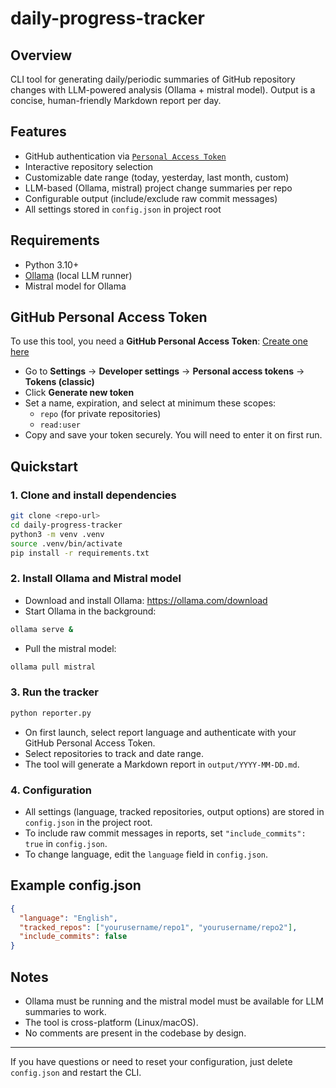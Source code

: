 # daily-progress-tracker

## Overview
CLI tool for generating daily/periodic summaries of GitHub repository changes with LLM-powered analysis (Ollama + mistral model). Output is a concise, human-friendly Markdown report per day.

## Features
- GitHub authentication via [`Personal Access Token`](https://github.com/settings/tokens)
- Interactive repository selection
- Customizable date range (today, yesterday, last month, custom)
- LLM-based (Ollama, mistral) project change summaries per repo
- Configurable output (include/exclude raw commit messages)
- All settings stored in `config.json` in project root

## Requirements
- Python 3.10+
- [Ollama](https://ollama.com/) (local LLM runner)
- Mistral model for Ollama

## GitHub Personal Access Token
To use this tool, you need a **GitHub Personal Access Token**: [Create one here](https://github.com/settings/tokens)

- Go to **Settings** → **Developer settings** → **Personal access tokens** → **Tokens (classic)**
- Click **Generate new token**
- Set a name, expiration, and select at minimum these scopes:
  - `repo` (for private repositories)
  - `read:user`
- Copy and save your token securely. You will need to enter it on first run.

## Quickstart

### 1. Clone and install dependencies
```bash
git clone <repo-url>
cd daily-progress-tracker
python3 -m venv .venv
source .venv/bin/activate
pip install -r requirements.txt
```

### 2. Install Ollama and Mistral model
- Download and install Ollama: https://ollama.com/download
- Start Ollama in the background:
```bash
ollama serve &
```
- Pull the mistral model:
```bash
ollama pull mistral
```

### 3. Run the tracker
```bash
python reporter.py
```
- On first launch, select report language and authenticate with your GitHub Personal Access Token.
- Select repositories to track and date range.
- The tool will generate a Markdown report in `output/YYYY-MM-DD.md`.

### 4. Configuration
- All settings (language, tracked repositories, output options) are stored in `config.json` in the project root.
- To include raw commit messages in reports, set `"include_commits": true` in `config.json`.
- To change language, edit the `language` field in `config.json`.

## Example config.json
```json
{
  "language": "English",
  "tracked_repos": ["yourusername/repo1", "yourusername/repo2"],
  "include_commits": false
}
```

## Notes
- Ollama must be running and the mistral model must be available for LLM summaries to work.
- The tool is cross-platform (Linux/macOS).
- No comments are present in the codebase by design.

---

If you have questions or need to reset your configuration, just delete `config.json` and restart the CLI.

